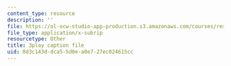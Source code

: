 ```yaml
---
content_type: resource
description: ''
file: https://ol-ocw-studio-app-production.s3.amazonaws.com/courses/res-6-012-introduction-to-probability-spring-2018/8d3c143ddca55d0ea0e727ec024615cc_nYe4OZVCnIs.vtt
file_type: application/x-subrip
resourcetype: Other
title: 3play caption file
uid: 8d3c143d-dca5-5d0e-a0e7-27ec024615cc
---
```

